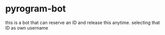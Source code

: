 # pyrogram-bot
this is a bot that can reserve an ID and release this anytime. selecting that ID as own username

